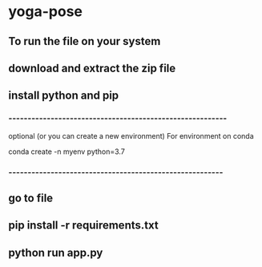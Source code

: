 # yoga-pose

## To run the file on your system

## download and extract the zip file

## install python and pip 

### ---------------------------------------------------------
optional
(or you can create a new environment)
For environment on conda

conda create -n myenv python=3.7
### --------------------------------------------------------

## go to file

## pip install -r requirements.txt

## python run app.py
